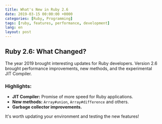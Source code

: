 ```yaml
---
title: What's New in Ruby 2.6
date: 2019-03-15 00:00:00 +0000
categories: [Ruby, Programming]
tags: [ruby, features, performance, development]
lang: en
layout: post
---
```


## Ruby 2.6: What Changed?

The year 2019 brought interesting updates for Ruby developers. Version 2.6 brought performance improvements, new methods, and the experimental JIT Compiler.

### Highlights:
- **JIT Compiler:** Promise of more speed for Ruby applications.
- **New methods:** `Array#union`, `Array#difference` and others.
- **Garbage collector improvements.**

It's worth updating your environment and testing the new features!